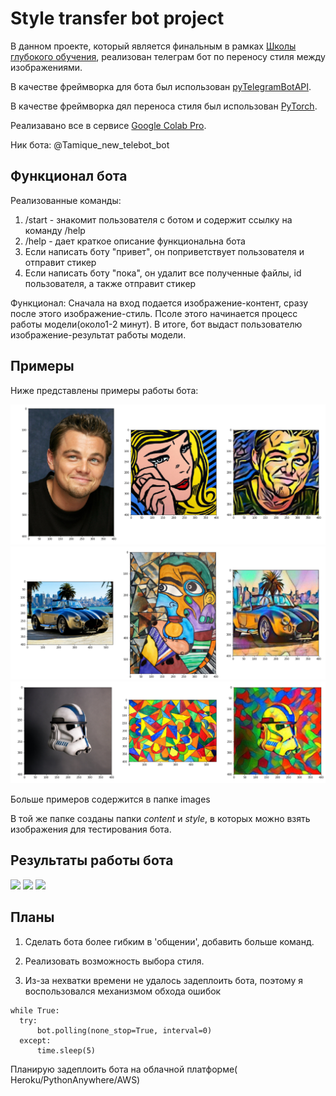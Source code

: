 # Style transfer bot project
В данном проекте, который является финальным в рамках  [Школы глубокого обучения](https://www.dlschool.org/), реализован телеграм бот по переносу стиля между изображениями.

В качестве фреймворка для бота был использован [pyTelegramBotAPI](https://github.com/eternnoir/pyTelegramBotAPI).

В качестве фреймворка дял переноса стиля был использован [PyTorch](https://pytorch.org/).

Реализавано все в сервисе [Google Colab Pro](https://colab.research.google.com/notebooks/intro.ipynb).

Ник бота: @Tamique_new_telebot_bot

## Функционал бота

Реализованные команды:
  1) /start - знакомит пользователя с ботом и содержит ссылку на команду /help
  2) /help - дает краткое описание функциональна бота
  3) Если написать боту "привет", он поприветствует пользователя и отправит стикер
  4) Если написать боту "пока", он удалит все полученные файлы, id пользователя, а также отправит стикер

Функционал: Сначала на вход подается изображение-контент, сразу после этого изображение-стиль. Псоле этого начинается процесс работы модели(около1-2 минут). В итоге, бот выдаст пользователю изображение-результат работы модели.

## Примеры

Ниже представлены примеры работы бота:

<img src="./images/result1.PNG">

<img src="./images/result4.PNG">

<img src="./images/result5.PNG">

Больше примеров содержится в папке images

В той же папке созданы папки *content* и *style*, в которых можно взять изображения для тестирования бота.

## Результаты работы бота

<img src="./images/telepique1.PNG">

<img src="./images/telepique2.PNG">

<img src="./images/telepique3.PNG">

## Планы

  1. Сделать бота более гибким в 'общении', добавить больше команд.
  
  2. Реализовать возможность выбора стиля.
  
  3. Из-за нехватки времени не удалось задеплоить бота, поэтому я воспользовался механизмом обхода ошибок
  
    while True:
      try:
          bot.polling(none_stop=True, interval=0)
      except: 
          time.sleep(5)
          
   Планирую задеплоить бота на облачной платформе( Heroku/PythonAnywhere/AWS)
